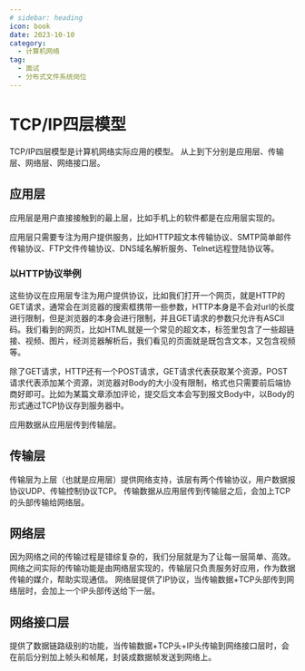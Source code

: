 ```yaml
---
# sidebar: heading
icon: book
date: 2023-10-10
category:
  - 计算机网络
tag:
  - 面试
  - 分布式文件系统岗位
---
```


# TCP/IP四层模型

TCP/IP四层模型是计算机网络实际应用的模型。
从上到下分别是应用层、传输层、网络层、网络接口层。

## 应用层

应用层是用户直接接触到的最上层，比如手机上的软件都是在应用层实现的。

应用层只需要专注为用户提供服务，比如HTTP超文本传输协议、SMTP简单邮件传输协议、FTP文件传输协议、DNS域名解析服务、Telnet远程登陆协议等。

### 以HTTP协议举例
这些协议在应用层专注为用户提供协议，比如我们打开一个网页，就是HTTP的GET请求，通常会在浏览器的搜索框携带一些参数，HTTP本身是不会对url的长度进行限制，但是浏览器的本身会进行限制，并且GET请求的参数只允许有ASCII码。我们看到的网页，比如HTML就是一个常见的超文本，标签里包含了一些超链接、视频、图片，经浏览器解析后，我们看见的页面就是既包含文本，又包含视频等。

除了GET请求，HTTP还有一个POST请求，GET请求代表获取某个资源，POST请求代表添加某个资源，浏览器对Body的大小没有限制，格式也只需要前后端协商好即可。比如为某篇文章添加评论，提交后文本会写到报文Body中，以Body的形式通过TCP协议存到服务器中。

应用数据从应用层传到传输层。

## 传输层

传输层为上层（也就是应用层）提供网络支持，该层有两个传输协议，用户数据报协议UDP、传输控制协议TCP。
传输数据从应用层传到传输层之后，会加上TCP的头部传输给网络层。

## 网络层

因为网络之间的传输过程是错综复杂的，我们分层就是为了让每一层简单、高效。网络之间实际的传输功能是由网络层实现的，传输层只负责服务好应用，作为数据传输的媒介，帮助实现通信。
网络层提供了IP协议，当传输数据+TCP头部传到网络层时，会加上一个IP头部传送给下一层。

## 网络接口层

提供了数据链路级别的功能，当传输数据+TCP头+IP头传输到网络接口层时，会在前后分别加上帧头和帧尾，封装成数据帧发送到网络上。


